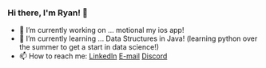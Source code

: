 ### Hi there, I'm Ryan! 👋

- 🔭 I’m currently working on ... motional my ios app!
- 🌱 I’m currently learning ... Data Structures in Java! (learning python over the summer to get a start in data science!)
- 📫 How to reach me: [LinkedIn](https://www.linkedin.com/in/ryantren/)
                       [E-mail](concepting@protonmail.com)
                       [Discord](mugging/april#9006)
